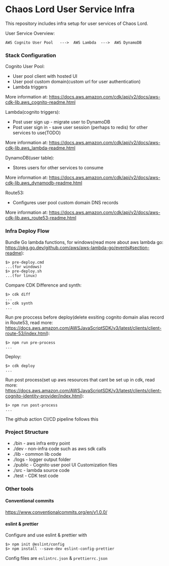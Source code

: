 # Chaos Lord User Service Infra

This repository includes infra setup for user services of Chaos Lord.

User Service Overview:

    AWS Cognito User Pool   --->  AWS Lambda  --->  AWS DynamoDB

### Stack Configuration

Cognito User Pool:

- User pool client with hosted UI
- User pool custom domain(custom url for user authentication)
- Lambda triggers

More information at: https://docs.aws.amazon.com/cdk/api/v2/docs/aws-cdk-lib.aws_cognito-readme.html

Lambda(cognito triggers):

- Post user sign up - migrate user to DynamoDB
- Post user sign in - save user session (perhaps to redis) for other services to use(TODO)

More information at: https://docs.aws.amazon.com/cdk/api/v2/docs/aws-cdk-lib.aws_lambda-readme.html

DynamoDB(user table):

- Stores users for other services to consume

More information at: https://docs.aws.amazon.com/cdk/api/v2/docs/aws-cdk-lib.aws_dynamodb-readme.html

Route53:

- Configures user pool custom domain DNS records

More information at: https://docs.aws.amazon.com/cdk/api/v2/docs/aws-cdk-lib.aws_route53-readme.html

### Infra Deploy Flow

Bundle Go lambda functions, for windows(read more about aws lambda go: https://pkg.go.dev/github.com/aws/aws-lambda-go/events#section-readme):

    $> pre-deploy.cmd
    ...(for windows)
    $> pre-deploy.sh
    ...(for linux)

Compare CDK Difference and synth:

    $> cdk diff
    ...
    $> cdk synth
    ...

Run pre proccess before deploy(delete exsiting cognito domain alias record in Route53, read more: https://docs.aws.amazon.com/AWSJavaScriptSDK/v3/latest/clients/client-route-53/index.html):

    $> npm run pre-process
    ...

Deploy:

    $> cdk deploy
    ...

Run post process(set up aws resources that cant be set up in cdk, read more: https://docs.aws.amazon.com/AWSJavaScriptSDK/v3/latest/clients/client-cognito-identity-provider/index.html):

    $> npm run post-process
    ...

The github action CI/CD pipeline follows this

### Project Structure

- ./bin - aws infra entry point
- ./dev - non-infra code such as aws sdk calls
- ./lib - common lib code
- ./logs - logger output folder
- ./public - Cognito user pool UI Customization files
- ./src - lambda source code
- ./test - CDK test code

### Other tools

#### Conventional commits

https://www.conventionalcommits.org/en/v1.0.0/

#### eslint & prettier

Configure and use eslint & prettier with

    $> npm init @eslint/config
    $> npm install --save-dev eslint-config-prettier

Config files are `eslintrc.json` & `prettierrc.json`
